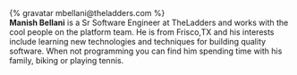 <div class="profile-container">
  <div class="profile-thumb">
    {% gravatar mbellani@theladders.com %}
  </div>
  <div class="profile-content">
    <strong>Manish Bellani</strong> is a Sr Software Engineer at TheLadders and works with the cool people on the platform team. He is from Frisco,TX and his interests include learning new technologies and techniques for building quality software. When not programming you can find him spending time with his family, biking or playing tennis.
  </div>
</div>
